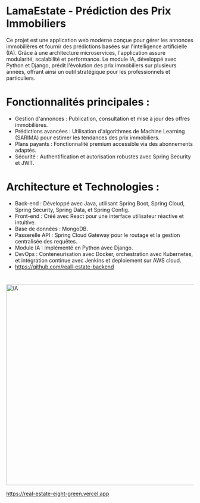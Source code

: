 # LamaEstate - Prédiction des Prix Immobiliers

Ce projet est une application web moderne conçue pour gérer les annonces immobilières et fournir des prédictions basées sur l'intelligence artificielle (IA). Grâce à une architecture microservices, l'application assure modularité, scalabilité et performance. Le module IA, développé avec Python et Django, prédit l'évolution des prix immobiliers sur plusieurs années, offrant ainsi un outil stratégique pour les professionnels et particuliers.

# Fonctionnalités principales :
   - Gestion d'annonces : Publication, consultation et mise à jour des offres immobilières.
   - Prédictions avancées : Utilisation d'algorithmes de Machine Learning (SARIMA) pour estimer les tendances des prix immobiliers.
   - Plans payants : Fonctionnalité premium accessible via des abonnements adaptés.
   - Sécurité : Authentification et autorisation robustes avec Spring Security et JWT.

# Architecture et Technologies :
   - Back-end : Développé avec Java, utilisant Spring Boot, Spring Cloud, Spring Security, Spring Data, et Spring Config.
   - Front-end : Créé avec React pour une interface utilisateur réactive et intuitive.
   - Base de données : MongoDB.
   - Passerelle API : Spring Cloud Gateway pour le routage et la gestion centralisée des requêtes.
   - Module IA : Implémenté en Python avec Django.
   - DevOps : Conteneurisation avec Docker, orchestration avec Kubernetes, et intégration continue avec Jenkins et deploiement sur AWS cloud.
   - https://github.com/reall-estate-backend

#
   <img width="540" alt="IA" src="https://github.com/user-attachments/assets/f1f3ab49-0dad-4e04-b2c0-f13c85470920" />
   
   https://real-estate-eight-green.vercel.app
